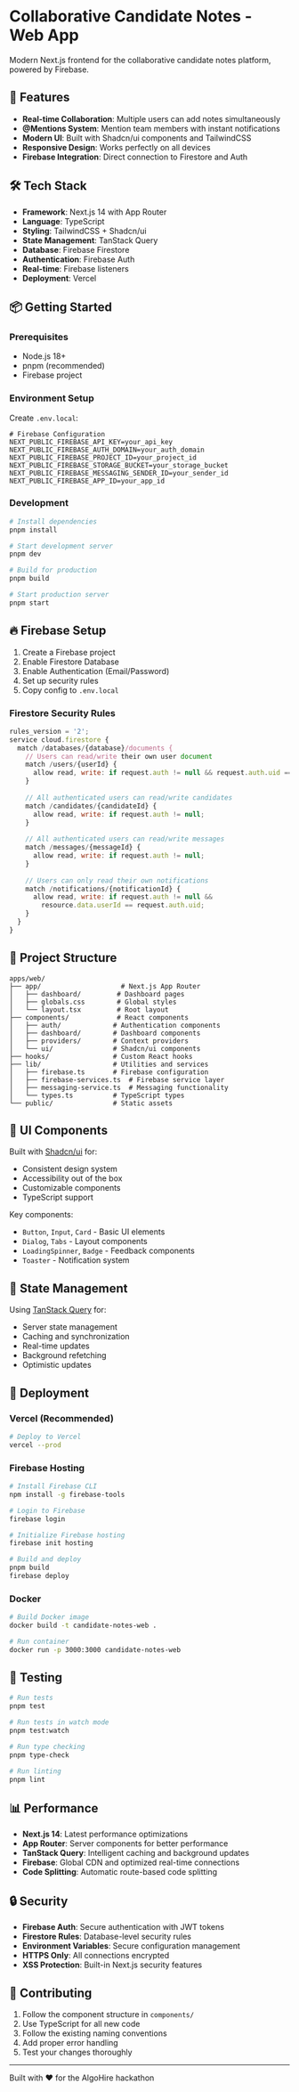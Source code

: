 # Collaborative Candidate Notes - Web App

Modern Next.js frontend for the collaborative candidate notes platform, powered by Firebase.

## 🚀 **Features**

- **Real-time Collaboration**: Multiple users can add notes simultaneously
- **@Mentions System**: Mention team members with instant notifications
- **Modern UI**: Built with Shadcn/ui components and TailwindCSS
- **Responsive Design**: Works perfectly on all devices
- **Firebase Integration**: Direct connection to Firestore and Auth

## 🛠️ **Tech Stack**

- **Framework**: Next.js 14 with App Router
- **Language**: TypeScript
- **Styling**: TailwindCSS + Shadcn/ui
- **State Management**: TanStack Query
- **Database**: Firebase Firestore
- **Authentication**: Firebase Auth
- **Real-time**: Firebase listeners
- **Deployment**: Vercel

## 📦 **Getting Started**

### Prerequisites
- Node.js 18+
- pnpm (recommended)
- Firebase project

### Environment Setup

Create `.env.local`:
```env
# Firebase Configuration
NEXT_PUBLIC_FIREBASE_API_KEY=your_api_key
NEXT_PUBLIC_FIREBASE_AUTH_DOMAIN=your_auth_domain
NEXT_PUBLIC_FIREBASE_PROJECT_ID=your_project_id
NEXT_PUBLIC_FIREBASE_STORAGE_BUCKET=your_storage_bucket
NEXT_PUBLIC_FIREBASE_MESSAGING_SENDER_ID=your_sender_id
NEXT_PUBLIC_FIREBASE_APP_ID=your_app_id
```

### Development

```bash
# Install dependencies
pnpm install

# Start development server
pnpm dev

# Build for production
pnpm build

# Start production server
pnpm start
```

## 🔥 **Firebase Setup**

1. Create a Firebase project
2. Enable Firestore Database
3. Enable Authentication (Email/Password)
4. Set up security rules
5. Copy config to `.env.local`

### Firestore Security Rules
```javascript
rules_version = '2';
service cloud.firestore {
  match /databases/{database}/documents {
    // Users can read/write their own user document
    match /users/{userId} {
      allow read, write: if request.auth != null && request.auth.uid == userId;
    }
    
    // All authenticated users can read/write candidates
    match /candidates/{candidateId} {
      allow read, write: if request.auth != null;
    }
    
    // All authenticated users can read/write messages
    match /messages/{messageId} {
      allow read, write: if request.auth != null;
    }
    
    // Users can only read their own notifications
    match /notifications/{notificationId} {
      allow read, write: if request.auth != null && 
        resource.data.userId == request.auth.uid;
    }
  }
}
```

## 📁 **Project Structure**

```
apps/web/
├── app/                    # Next.js App Router
│   ├── dashboard/         # Dashboard pages
│   ├── globals.css        # Global styles
│   └── layout.tsx         # Root layout
├── components/            # React components
│   ├── auth/             # Authentication components
│   ├── dashboard/        # Dashboard components
│   ├── providers/        # Context providers
│   └── ui/               # Shadcn/ui components
├── hooks/                # Custom React hooks
├── lib/                  # Utilities and services
│   ├── firebase.ts       # Firebase configuration
│   ├── firebase-services.ts  # Firebase service layer
│   ├── messaging-service.ts  # Messaging functionality
│   └── types.ts          # TypeScript types
└── public/               # Static assets
```

## 🎨 **UI Components**

Built with [Shadcn/ui](https://ui.shadcn.com/) for:
- Consistent design system
- Accessibility out of the box
- Customizable components
- TypeScript support

Key components:
- `Button`, `Input`, `Card` - Basic UI elements
- `Dialog`, `Tabs` - Layout components
- `LoadingSpinner`, `Badge` - Feedback components
- `Toaster` - Notification system

## 🔄 **State Management**

Using [TanStack Query](https://tanstack.com/query) for:
- Server state management
- Caching and synchronization
- Real-time updates
- Background refetching
- Optimistic updates

## 🚀 **Deployment**

### Vercel (Recommended)
```bash
# Deploy to Vercel
vercel --prod
```

### Firebase Hosting
```bash
# Install Firebase CLI
npm install -g firebase-tools

# Login to Firebase
firebase login

# Initialize Firebase hosting
firebase init hosting

# Build and deploy
pnpm build
firebase deploy
```

### Docker
```bash
# Build Docker image
docker build -t candidate-notes-web .

# Run container
docker run -p 3000:3000 candidate-notes-web
```

## 🧪 **Testing**

```bash
# Run tests
pnpm test

# Run tests in watch mode
pnpm test:watch

# Run type checking
pnpm type-check

# Run linting
pnpm lint
```

## 📊 **Performance**

- **Next.js 14**: Latest performance optimizations
- **App Router**: Server components for better performance
- **TanStack Query**: Intelligent caching and background updates
- **Firebase**: Global CDN and optimized real-time connections
- **Code Splitting**: Automatic route-based code splitting

## 🔒 **Security**

- **Firebase Auth**: Secure authentication with JWT tokens
- **Firestore Rules**: Database-level security rules
- **Environment Variables**: Secure configuration management
- **HTTPS Only**: All connections encrypted
- **XSS Protection**: Built-in Next.js security features

## 🤝 **Contributing**

1. Follow the component structure in `components/`
2. Use TypeScript for all new code
3. Follow the existing naming conventions
4. Add proper error handling
5. Test your changes thoroughly

---

Built with ❤️ for the AlgoHire hackathon

